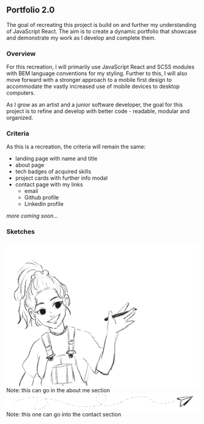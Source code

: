 ## Portfolio 2.0

The goal of recreating this project is build on and further my understanding of JavaScript React. The aim is to create a dynamic portfolio that showcase and demonstrate my work as I develop and complete them.

### Overview

For this recreation, I will primarily use JavaScript React and SCSS modules with BEM language conventions for my styling. Further to this, I will also move forward with a stronger approach to a mobile first design to accommodate the vastly increased use of mobile devices to desktop computers.

As I grow as an artist and a junior software developer, the goal for this project is to refine and develop with better code - readable, modular and organized.

### Criteria

As this is a recreation, the criteria will remain the same:

-   landing page with name and title
-   about page
-   tech badges of acquired skills
-   project cards with further info modal
-   contact page with my links
    -   email
    -   Github profile
    -   LinkedIn profile

<!-- ### Checklist and Mindmap

-   Create a firestore database of project data with these keys:

    -   Project name
    -   Description
    -   Tech stacks
    -   Links to code source and live version

-   Create a form to update the database when new projects are created and developed with inputs for the keys listed above. -->

_more coming soon..._

### Sketches

<img src="./assets/Self portrait.png">
Note: this can go in the about me section

<img src="./assets/paperplane.png" />
Note: this one can go into the contact section
